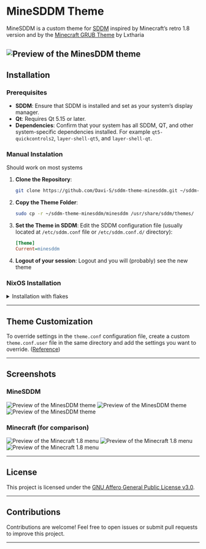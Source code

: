 # MineSDDM Theme

MineSDDM is a custom theme for [SDDM](https://wiki.archlinux.org/title/SDDM) inspired by Minecraft’s retro 1.8 version and by the [Minecraft GRUB Theme](https://github.com/Lxtharia/minegrub-theme) by Lxtharia

![Preview of the MinesDDM theme](screenshots/minesddm_preview_3.png)
---

## Installation

### Prerequisites

- **SDDM**: Ensure that SDDM is installed and set as your system’s display manager.
- **Qt**: Requires Qt 5.15 or later.
- **Dependencies**: Confirm that your system has all SDDM, QT, and other system-specific dependencies installed. For example `qt5-quickcontrols2`, `layer-shell-qt5`, and `layer-shell-qt`.

### Manual Instalation

Should work on most systems

1. **Clone the Repository**:
   ```bash
   git clone https://github.com/Davi-S/sddm-theme-minesddm.git ~/sddm-theme-minesddm
   ```

2. **Copy the Theme Folder**:
   ```bash
   sudo cp -r ~/sddm-theme-minesddm/minesddm /usr/share/sddm/themes/
   ```

3. **Set the Theme in SDDM**:
   Edit the SDDM configuration file (usually located at `/etc/sddm.conf` file or `/etc/sddm.conf.d/` directory):
   ```ini
   [Theme]
   Current=minesddm
   ```

3. **Logout of your session**:
   Logout and you will (probably) see the new theme

### NixOS Installation

<details>
<summary>Installation with flakes</summary>

```nix
{
   # ...

  inputs = {
    nixpkgs.url = "github:NixOS/nixpkgs/nixos-unstable";

    minesddm = {
      url = "github:Davi-S/sddm-theme-minesddm";
      inputs.nixpkgs.follows = "nixpkgs";
    };
  };

  outputs = { self, nixpkgs, minesddm }: {
    nixosConfigurations = {
      hostname = nixpkgs.lib.nixosSystem {
         system = "x86_64-linux";
         modules = [
            # ...

            minesddm.nixosModules.default

            # or in your configuration.nix
            ({ config, pkgs, ... }: {
               services.displayManager.sddm = {
                  enable = true;
                  theme = "minesddm";
               };
            });
        ];
      };
    };
  };
}
```
</details>

---

## Theme Customization

To override settings in the `theme.conf` configuration file, create a custom `theme.conf.user` file in the same directory and add the settings you want to override. ([Reference](https://wiki.archlinux.org/title/SDDM#Customizing_a_theme))

---

## Screenshots

### MineSDDM
![Preview of the MinesDDM theme](screenshots/minesddm_preview_1.png)
![Preview of the MinesDDM theme](screenshots/minesddm_preview_2.png)
![Preview of the MinesDDM theme](screenshots/minesddm_preview_3.png)

### Minecraft (for comparison)
![Preview of the Minecraft 1.8 menu](screenshots/minecraft_preview_1.jpeg)
![Preview of the Minecraft 1.8 menu](screenshots/minecraft_preview_2.jpeg)
![Preview of the Minecraft 1.8 menu](screenshots/minecraft_preview_3.jpeg)

---

## License

This project is licensed under the [GNU Affero General Public License v3.0](LICENSE).

---

## Contributions

Contributions are welcome! Feel free to open issues or submit pull requests to improve this project.

---
